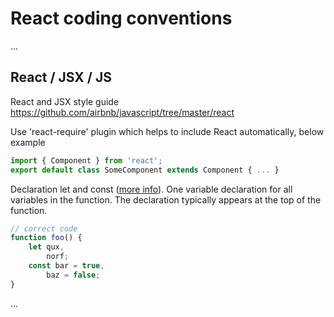 # React coding conventions
...

## React / JSX / JS

React and JSX style guide https://github.com/airbnb/javascript/tree/master/react

Use 'react-require' plugin which helps to include React automatically, below example
```js
import { Component } from 'react';
export default class SomeComponent extends Component { ... }
```

Declaration let and const ([more info](https://tracker.moneypark.ch/projects/mmp/wiki/Coding_conventions)).
One variable declaration for all variables in the function. The declaration typically appears at the top of the function. 
```js
// correct code
function foo() {
    let qux,
        norf;
    const bar = true,
        baz = false;
}
```

...
